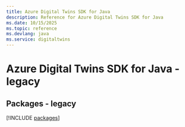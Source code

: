 ```yaml
---
title: Azure Digital Twins SDK for Java
description: Reference for Azure Digital Twins SDK for Java
ms.date: 10/15/2025
ms.topic: reference
ms.devlang: java
ms.service: digitaltwins
---
```

# Azure Digital Twins SDK for Java - legacy
## Packages - legacy
[!INCLUDE [packages](digital-twins-index.md)]
